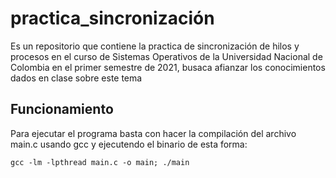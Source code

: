 # practica_sincronización

Es un repositorio que contiene la practica de sincronización de hilos y procesos en el curso de Sistemas Operativos de la Universidad Nacional de Colombia en el primer semestre de 2021, busaca afianzar los conocimientos dados en clase sobre este tema

## Funcionamiento

Para ejecutar el programa basta con hacer la compilación del archivo main.c usando gcc y ejecutendo el binario de esta forma:

```
gcc -lm -lpthread main.c -o main; ./main
```

